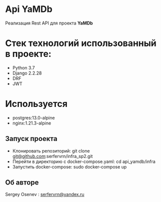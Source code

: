 # Api **YaMDb**

Реализация Rest API для проекта  **YaMDb**

#  Стек технологий использованный в проекте:

-   Python 3.7
-   Django 2.2.28
-   DRF
-   JWT

# Используется
- postgres:13.0-alpine
- nginx:1.21.3-alpine

## Запуск проекта

- Клонировать репозиторий: git clone git@github.com:serfervrn/infra_sp2.git
- Перейти в директорию с docker-compose.yaml:  cd api_yamdb/infra
- Запустить docker-compose: sudo docker-compose up 

## Об авторе
Sergey Osenev : serfervrn@yandex.ru
